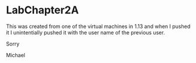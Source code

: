 # LabChapter2A
This was created from one of the virtual machines in 1.13 and
when I pushed it I unintentially pushed it with the user name 
of the previous user.

Sorry

Michael
